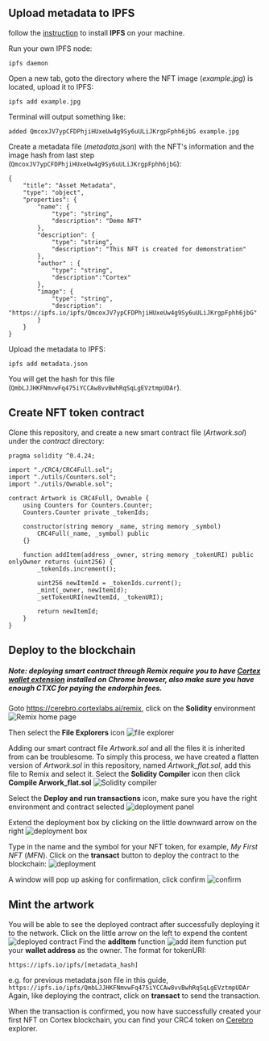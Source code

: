 ## Upload metadata to IPFS
follow the [instruction](https://docs.ipfs.io/install/command-line/) to install **IPFS** on your machine.

Run your own IPFS node:
```
ipfs daemon
```
Open a new tab, goto the directory where the NFT image (*example.jpg*) is located, upload it to IPFS:
```
ipfs add example.jpg
```
Terminal will output something like: 
```
added QmcoxJV7ypCFDPhjiHUxeUw4g9Sy6uULiJKrgpFphh6jbG example.jpg
```
Create a metadata file (*metadata.json*) with the NFT's information and the image hash from last step (`QmcoxJV7ypCFDPhjiHUxeUw4g9Sy6uULiJKrgpFphh6jbG`):
```
{
    "title": "Asset Metadata",
    "type": "object",
    "properties": {
        "name": {
            "type": "string",
            "description": "Demo NFT"
        },
        "description": {
            "type": "string",
            "description": "This NFT is created for demonstration"
        },
        "author" : {
            "type": "string",
            "description":"Cortex"
        },
        "image": {
            "type": "string",
            "description": "https://ipfs.io/ipfs/QmcoxJV7ypCFDPhjiHUxeUw4g9Sy6uULiJKrgpFphh6jbG"
        }
    }
}

```
Upload the metadata to IPFS:
```
ipfs add metadata.json
```
You will get the hash for this file (`QmbLJJHKFNmvwFq475iYCCAw8vvBwhRqSqLgEVztmpUDAr`).

## Create NFT token contract
Clone this repository, and create a new smart contract file (*Artwork.sol*) under the *contract* directory:
```
pragma solidity ^0.4.24;

import "./CRC4/CRC4Full.sol";
import "./utils/Counters.sol";
import "./utils/Ownable.sol";

contract Artwork is CRC4Full, Ownable {
    using Counters for Counters.Counter;
    Counters.Counter private _tokenIds;

    constructor(string memory _name, string memory _symbol) 
        CRC4Full(_name, _symbol) public 
    {}

    function addItem(address _owner, string memory _tokenURI) public onlyOwner returns (uint256) {
        _tokenIds.increment();

        uint256 newItemId = _tokenIds.current();
        _mint(_owner, newItemId);
        _setTokenURI(newItemId, _tokenURI);

        return newItemId;
    }
}
```

## Deploy to the blockchain
##### Note: deploying smart contract through Remix require you to have [Cortex wallet extension](https://raw.githubusercontent.com/CortexFoundation/Cortex_Release/master/cortex-wallet/CortexWallet.zip) installed on Chrome browser, also make sure you have enough CTXC for paying the endorphin fees.
Goto https://cerebro.cortexlabs.ai/remix, click on the **Solidity** environment
![Remix home page](./images/remixHome.jpg)

Then select the **File Explorers** icon
![file explorer](./images/fileExplorer.jpg)

Adding our smart contract file *Artwork.sol* and all the files it is inherited from can be troublesome. To simply this process, we have created a flatten version of *Artwork.sol* in this repository, named *Artwork_flat.sol*, add this file to Remix and select it.
Select the **Solidity Compiler** icon then click **Compile Arwork_flat.sol**
![Solidity compiler](./images/solidityCompiler.jpg)

Select the **Deploy and run transactions** icon, make sure you have the right environment and contract selected
![deployment panel](./images/deployIcon.jpg)

Extend the deployment box by clicking on the little downward arrow on the right
![deployment box](./images/deployBox.jpg)

Type in the name and the symbol for your NFT token, for example, *My First NFT* (*MFN*). Click on the **transact** button to deploy the contract to the blockchain:
![deployment](./images/deployment.jpg)

A window will pop up asking for confirmation, click confirm
![confirm](./images/confirm.jpg)

## Mint the artwork
You will be able to see the deployed contract after successfully deploying it to the network. Click on the little arrow on the left to expend the content
![deployed contract](./images/deployedContract.jpg)
Find the **addItem** function
![add item function](./images/addItemIcon.jpg)
put your **wallet address** as the owner. The format for tokenURI:
```
https://ipfs.io/ipfs/[metadata_hash]
```
e.g. for previous metadata.json file in this guide, `https://ipfs.io/ipfs/QmbLJJHKFNmvwFq475iYCCAw8vvBwhRqSqLgEVztmpUDAr`
Again, like deploying the contract, click on **transact** to send the transaction.

When the transaction is confirmed, you now have successfully created your first NFT on Cortex blockchain, you can find your CRC4 token on [Cerebro](https://cerebro.cortexlabs.ai/#/CRC4tokens) explorer.